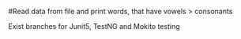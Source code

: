 #Read data from file and print words, that have vowels > consonants

Exist branches for Junit5, TestNG and Mokito testing
